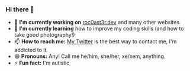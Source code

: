 ### Hi there 👋
- 🔭 **I'm currently working on** [roc0ast3r.dev](https://www.roc0ast3r.dev) and many other websites.
- 🌱 **I'm currently learning** how to improve my coding skills (and how to take good photography!)
- 📫 **How to reach me:** [My Twitter](https://twitter.com/roc0ast3r) is the best way to contact me, I'm addicted to it.
- 😄 **Pronouns:** Any! Call me he/him, she/her, xe/xem, anything.
- ⚡ **Fun fact:** I'm autistic

<!--
**Roc0ast3r/Roc0ast3r** is a ✨ _special_ ✨ repository because its `README.md` (this file) appears on your GitHub profile.

Here are some ideas to get you started:

- 🔭 I’m currently working on ...
- 🌱 I’m currently learning ...
- 👯 I’m looking to collaborate on ...
- 🤔 I’m looking for help with ...
- 💬 Ask me about ...
- 📫 How to reach me: ...
- 😄 Pronouns: ...
- ⚡ Fun fact: ...
-->
